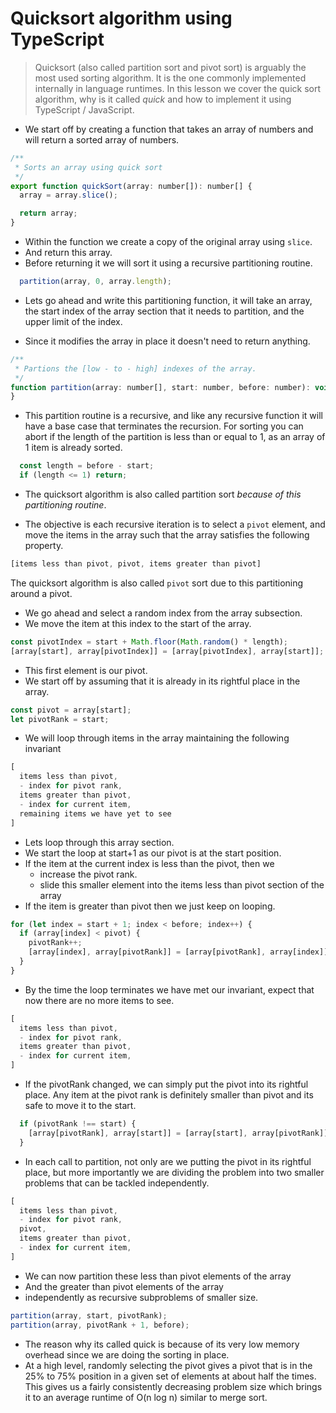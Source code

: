 # Quicksort algorithm using TypeScript
> Quicksort (also called partition sort and pivot sort) is arguably the most used sorting algorithm. It is the one commonly implemented internally in language runtimes. In this lesson we cover the quick sort algorithm, why is it called *quick* and how to implement it using TypeScript / JavaScript.

* We start off by creating a function that takes an array of numbers and will return a sorted array of numbers.

```js
/**
 * Sorts an array using quick sort
 */
export function quickSort(array: number[]): number[] {
  array = array.slice();

  return array;
}
```
* Within the function we create a copy of the original array using `slice`.
* And return this array.
* Before returning it we will sort it using a recursive partitioning routine.

```js
  partition(array, 0, array.length);
```

* Lets go ahead and write this partitioning function, it will take an array, the start index of the array section that it needs to partition, and the upper limit of the index.

* Since it modifies the array in place it doesn't need to return anything.

```js
/**
 * Partions the [low - to - high] indexes of the array.
 */
function partition(array: number[], start: number, before: number): void {
}
```

* This partition routine is a recursive, and like any recursive function it will have a base case that terminates the recursion. For sorting you can abort if the length of the partition is less than or equal to 1, as an array of 1 item is already sorted.

```js
  const length = before - start;
  if (length <= 1) return;
```

* The quicksort algorithm is also called partition sort *because of this partitioning routine*.

* The objective is each recursive iteration is to select a `pivot` element, and move the items in the array such that the array satisfies the following property.
```js
[items less than pivot, pivot, items greater than pivot]
```
The quicksort algorithm is also called `pivot` sort due to this partitioning around a pivot.

* We go ahead and select a random index from the array subsection.
* We move the item at this index to the start of the array.
```js
const pivotIndex = start + Math.floor(Math.random() * length);
[array[start], array[pivotIndex]] = [array[pivotIndex], array[start]];
```

* This first element is our pivot.
* We start off by assuming that it is already in its rightful place in the array.
```js
const pivot = array[start];
let pivotRank = start;
```

* We will loop through items in the array maintaining the following invariant
```js
[
  items less than pivot,
  - index for pivot rank,
  items greater than pivot,
  - index for current item,
  remaining items we have yet to see
]
```

* Lets loop through this array section.
* We start the loop at start+1 as our pivot is at the start position.
* If the item at the current index is less than the pivot, then we
  - increase the pivot rank.
  - slide this smaller element into the items less than pivot section of the array
* If the item is greater than pivot then we just keep on looping.
```js
for (let index = start + 1; index < before; index++) {
  if (array[index] < pivot) {
    pivotRank++;
    [array[index], array[pivotRank]] = [array[pivotRank], array[index]];
  }
}
```
* By the time the loop terminates we have met our invariant, expect that now there are no more items to see.

```js
[
  items less than pivot,
  - index for pivot rank,
  items greater than pivot,
  - index for current item,
]
```
* If the pivotRank changed, we can simply put the pivot into its rightful place. Any item at the pivot rank is definitely smaller than pivot and its safe to move it to the start.
```js
  if (pivotRank !== start) {
    [array[pivotRank], array[start]] = [array[start], array[pivotRank]];
  }
```
* In each call to partition, not only are we putting the pivot in its rightful place, but more importantly we are dividing the problem into two smaller problems that can be tackled independently.
```js
[
  items less than pivot,
  - index for pivot rank,
  pivot,
  items greater than pivot,
  - index for current item,
]
```
* We can now partition these less than pivot elements of the array
* And the greater than pivot elements of the array
* independently as recursive subproblems of smaller size.
```js
partition(array, start, pivotRank);
partition(array, pivotRank + 1, before);
```

* The reason why its called quick is because of its very low memory overhead since we are doing the sorting in place.
* At a high level, randomly selecting the pivot gives a pivot that is in the 25% to 75% position in a given set of elements at about half the times. This gives us a fairly consistently decreasing problem size which brings it to an average runtime of O(n log n) similar to merge sort.
